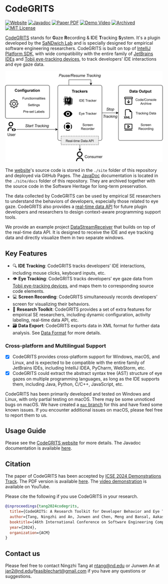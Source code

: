 # CodeGRITS

[![Website](https://img.shields.io/badge/Website-Visit-brightgreen)](https://codegrits.github.io/CodeGRITS/) [![Javadoc](https://img.shields.io/badge/Javadoc-Docs-blue)](https://codegrits.github.io/CodeGRITS/docs/index.html) [![Paper PDF](https://img.shields.io/badge/Paper-PDF-olive)](https://codegrits.github.io/CodeGRITS/static/paper.pdf) [![Demo Video](https://img.shields.io/badge/Demo-Video-orange)](https://www.youtube.com/watch?v=d-YsJfW2NMI) [![Archived](https://img.shields.io/badge/Archived-SWH-blueviolet)](https://archive.softwareheritage.org/swh:1:dir:32d91426f07dd0f4b36ba05bc708b5a25ad06dd3) [![MIT License](https://img.shields.io/badge/License-MIT-green)](https://github.com/codegrits/CodeGRITS/blob/main/LICENSE)

[CodeGRITS](https://codegrits.github.io/CodeGRITS/) stands for **G**aze **R**ecording & **I**DE **T**racking **S**ystem. It's a plugin developed by the [SaNDwich Lab](https://toby.li/) and is specially designed for empirical software engineering researchers. CodeGRITS is built on top of [IntelliJ Platform SDK](https://plugins.jetbrains.com/docs/intellij/welcome.html), with wide compatibility with the entire family of [JetBrains IDEs](https://www.jetbrains.com/) and [Tobii eye-tracking devices](https://www.tobii.com/), to track developers’ IDE interactions and eye gaze data.

<p align="center">
    <img src="site/static/overview.png" width="600px" max-width="100%" alt="CodeGRITS Overview">
</p>

The [website](https://codegrits.github.io/CodeGRITS/)'s source code is stored in the `./site` folder of this repository and deployed via GitHub Pages. The [JavaDoc](https://codegrits.github.io/CodeGRITS/docs/index.html) documentation is located in the `./site/docs` folder of this repository. They are archived together with the source code in the Software Heritage for long-term preservation.

The data collected by CodeGRITS can be used by empirical SE researchers to understand the behaviors of developers, especially those related to eye gaze. CodeGRITS also provides a [real-time data API](developer.md) for future plugin developers and researchers to design context-aware programming support tools.

We provide an example project [DataStreamReceiver](https://github.com/codegrits/DataStreamReceiver) that builds on top of the real-time data API. It is designed to receive the IDE and eye tracking data and directly visualize them in two separate windows.

## Key Features

- :mag: **IDE Tracking**: CodeGRITS tracks developers’ IDE interactions, including mouse clicks, keyboard inputs, etc.
- :eye: **Eye Tracking**: CodeGRITS tracks developers’ eye gaze data from [Tobii eye-tracking devices](https://www.tobii.com/), and maps them to corresponding source code elements.
- :computer: **Screen Recording**: CodeGRITS simultaneously records developers’ screen for visualizing their behaviors.
- 🔨 **Research Toolkit**: CodeGRITS provides a set of extra features for empirical SE researchers, including dynamic configuration, activity labeling, real-time data API, etc.
- 🗃️ **Data Export**: CodeGRITS exports data in XML format for further data analysis. See [Data Format](data.md) for more details.

### Cross-platform and Multilingual Support

- [x] CodeGRITS provides cross-platform support for Windows, macOS, and Linux, and is expected to be compatible with the entire family of JetBrains IDEs, including IntelliJ IDEA, PyCharm, WebStorm, etc.
- [x] CodeGRITS could extract the abstract syntax tree (AST) structure of eye gazes on multiple programming languages, as long as the IDE supports them, including Java, Python, C/C++, JavaScript, etc.

CodeGRITS has been primarily developed and tested on Windows and Linux, with only partial testing on macOS. There may be some unnoticed bugs on macOS. We have created a [`mac` branch](https://github.com/codegrits/CodeGRITS/tree/mac) for this and have fixed some known issues. If you encounter additional issues on macOS, please feel free to report them to us.

## Usage Guide

Please see the [CodeGRITS website](https://codegrits.github.io/CodeGRITS/) for more details. The Javadoc documentation is available [here](https://codegrits.github.io/CodeGRITS/docs/index.html).

## Citation

The paper of CodeGRITS has been accepted by [ICSE 2024 Demonstrations Track](https://conf.researchr.org/track/icse-2024/icse-2024-demonstrations). The PDF version is available [here](https://codegrits.github.io/CodeGRITS/static/paper.pdf). The [video demonstration](https://www.youtube.com/watch?v=d-YsJfW2NMI) is available on YouTube.

Please cite the following if you use CodeGRITS in your research.

```bibtex
@inproceedings{tang2024codegrits,
  title={CodeGRITS: A Research Toolkit for Developer Behavior and Eye Tracking in IDE},
  author={Tang, Ningzhi and An, Junwen and Chen, Meng and Bansal, Aakash and Huang, Yu and McMillan, Collin and Li, Toby Jia-Jun},
  booktitle={46th International Conference on Software Engineering Companion (ICSE-Companion '24)},
  year={2024},
  organization={ACM}
}
```

## Contact us

Please feel free to contact Ningzhi Tang at ntang@nd.edu or Junwen An at jan2@nd.edu/feasiblechart@gmail.com if you have any questions or suggestions.
